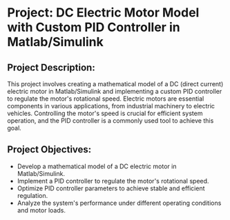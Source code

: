 # Project: DC Electric Motor Model with Custom PID Controller in Matlab/Simulink

## Project Description:
This project involves creating a mathematical model of a DC (direct current) electric motor in Matlab/Simulink and implementing a custom PID controller to regulate the motor's rotational speed. Electric motors are essential components in various applications, from industrial machinery to electric vehicles. Controlling the motor's speed is crucial for efficient system operation, and the PID controller is a commonly used tool to achieve this goal.

## Project Objectives:
- Develop a mathematical model of a DC electric motor in Matlab/Simulink.
- Implement a PID controller to regulate the motor's rotational speed.
- Optimize PID controller parameters to achieve stable and efficient regulation.
- Analyze the system's performance under different operating conditions and motor loads.

